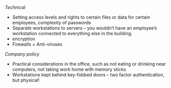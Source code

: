 *Technical*
- Setting access levels and rights to certain files or data for certain employees, complexity of passwords
- Separate workstations to servers – you wouldn’t have an employee’s workstation connected to everything else in the building.
- encryption 
- Firewalls + Anti-viruses

*Company policy*
- Practical considerations in the office, such as not eating or drinking near computers, not taking work home with memory sticks
- Workstations kept behind key-fobbed doors – two factor authentication, but physical!